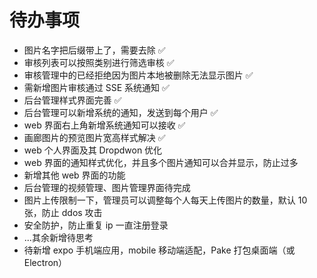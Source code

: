 # 待办事项

- 图片名字把后缀带上了，需要去除 ✅
- 审核列表可以按照类别进行筛选审核 ✅
- 审核管理中的已经拒绝因为图片本地被删除无法显示图片 ✅
- 需新增图片审核通过 SSE 系统通知 ✅
- 后台管理样式界面完善 ✅
- 后台管理可以新增系统的通知，发送到每个用户 ✅
- web 界面右上角新增系统通知可以接收 ✅
- 画廊图片的预览图片宽高样式解决 ✅
- web 个人界面及其 Dropdwon 优化
- web 界面的通知样式优化，并且多个图片通知可以合并显示，防止过多
- 新增其他 web 界面的功能
- 后台管理的视频管理、图片管理界面待完成
- 图片上传限制一下，管理员可以调整每个人每天上传图片的数量，默认 10 张，防止 ddos 攻击
- 安全防护，防止重复 ip 一直注册登录
- ...其余新增待思考
- 待新增 expo 手机端应用，mobile 移动端适配，Pake 打包桌面端（或 Electron）
